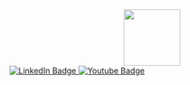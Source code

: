<div id="header" align="center">
  <img src="https://media.giphy.com/media/gjrYDwbjnK8x36xZIO/giphy.gif" width="100"/>
</div>

<div id="badges">
  <a href="www.linkedin.com/in/nhhn25">
    <img src="https://img.shields.io/badge/LinkedIn-blue?style=for-the-badge&logo=linkedin&logoColor=white" alt="LinkedIn Badge"/>
  </a>
  <a href="https://www.youtube.com/@hainamnguyenhuynh6375/playlists">
    <img src="https://img.shields.io/badge/YouTube-red?style=for-the-badge&logo=youtube&logoColor=white" alt="Youtube Badge"/>
</div>

